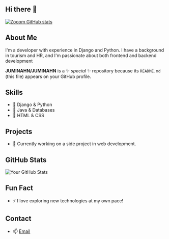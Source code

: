 ## Hi there 👋

[![Zooom GitHub stats](https://github-readme-stats.vercel.app/api?username=JUMINAHN&theme=radical)](https://github.com/anuraghazra/github-readme-stats)

## About Me
I'm a developer with experience in Django and Python. I have a background in tourism and HR, and I'm passionate about both frontend and backend development

**JUMINAHN/JUMINAHN** is a ✨ _special_ ✨ repository because its `README.md` (this file) appears on your GitHub profile.

## Skills
- 🌟 Django & Python
- 🌿 Java & Databases
- 🎨 HTML & CSS

## Projects
- 🚀 Currently working on a side project in web development.

## GitHub Stats
![Your GitHub Stats](https://github-readme-stats.vercel.app/api?username=YourUsername&show_icons=true)

## Fun Fact
- ⚡ I love exploring new technologies at my own pace!

## Contact
- 📫 [Email](mailto:jumin9774@naaver.com)
